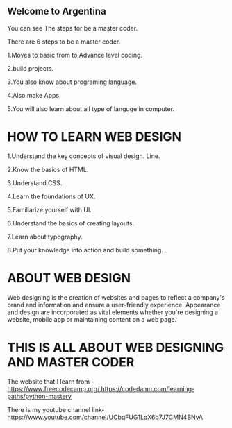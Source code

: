 ## Welcome to Argentina 

You can see The steps for be a master coder.

There are 6 steps to be a master coder.

1.Moves to basic from to Advance level coding.

2.build projects. 

3.You also know about programing language.

4.Also make Apps.

5.You will also learn about all type of languge in computer.

# HOW TO LEARN WEB DESIGN

1.Understand the key concepts of visual design. Line.

2.Know the basics of HTML.

3.Understand CSS.

4.Learn the foundations of UX.

5.Familiarize yourself with UI.

6.Understand the basics of creating layouts.

7.Learn about typography.

8.Put your knowledge into action and build something.

# ABOUT WEB DESIGN

Web designing is the creation of websites and pages to reflect a company's brand and information and ensure a user-friendly experience. Appearance and design are incorporated as vital elements whether you're designing a website, mobile app or maintaining content on a web page.


# THIS IS ALL ABOUT WEB DESIGNING AND MASTER CODER 

The website that I learn from - https://www.freecodecamp.org/,https://codedamn.com/learning-paths/python-mastery

There is my youtube channel link-https://www.youtube.com/channel/UCbqFUG1LqX6b7J7CMN4BNvA 



